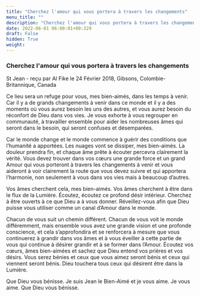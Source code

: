 ```yaml
---
title: "Cherchez l'amour qui vous portera à travers les changements"
menu_title: ""
description: "Cherchez l'amour qui vous portera à travers les changements"
date: 2022-06-01 06:00:01+00:329
draft: False
hidden: True
weight:
---
```

### Cherchez l'amour qui vous portera à travers les changements

St Jean - reçu par Al Fike le 24 Février 2018, Gibsons, Colombie-Britannique, Canada

Ce lieu sera un refuge pour vous, mes bien-aimés, dans les temps à venir. Car il y a de grands changements à venir dans ce monde et il y a des moments où vous aurez besoin les uns des autres, et vous aurez besoin du réconfort de Dieu dans vos vies. Je vous exhorte à vous regrouper en communauté, à travailler ensemble pour aider les nombreuses âmes qui seront dans le besoin, qui seront confuses et désemparées.

Car le monde change et le monde commence à guérir des conditions que l’humanité a apportées. Les nuages vont se dissiper, mes bien-aimés. La douleur prendra fin, et chaque âme prête à écouter percevra clairement la vérité. Vous devez trouver dans vos cœurs une grande force et un grand Amour qui vous porteront à travers les changements à venir et vous aideront à voir clairement la route que vous devez suivre et qui apportera l’harmonie, non seulement à vous dans vos vies mais à beaucoup d’autres.

Vos âmes cherchent cela, mes bien-aimés. Vos âmes cherchent à être dans le flux de la Lumière. Écoutez, écoutez ce profond désir intérieur. Cherchez à être ouverts à ce que Dieu a à vous donner. Réveillez-vous afin que Dieu puisse vous utiliser comme un canal d’Amour dans le monde.

Chacun de vous suit un chemin différent. Chacun de vous voit le monde différemment, mais ensemble vous avez une grande vision et une profonde conscience, et cela s’approfondira et se renforcera à mesure que vous continuerez à grandir dans vos âmes et à vous éveiller à cette partie de vous qui continue à désirer grandir et à se former dans l’Amour. Écoutez vos cœurs, âmes bien-aimées et sachez que Dieu entend vos prières et vos désirs. Vous serez bénies et ceux que vous aimez seront bénis et ceux qui viennent seront bénis. Dieu touchera tous ceux qui désirent être dans la Lumière.

Que Dieu vous bénisse. Je suis Jean le Bien-Aimé et je vous aime. Je vous aime. Que Dieu vous bénisse.



